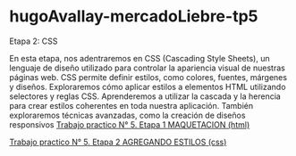 # hugoAvallay-mercadoLiebre-tp5
Etapa 2: CSS

En esta etapa, nos adentraremos en CSS (Cascading Style Sheets), un lenguaje de diseño utilizado para 
controlar la apariencia visual de nuestras páginas web. CSS permite definir estilos, como colores, fuentes, márgenes y diseños.
Exploraremos cómo aplicar estilos a elementos HTML utilizando selectores y reglas CSS. Aprenderemos a utilizar la cascada 
y la herencia para crear estilos coherentes en toda nuestra aplicación. También exploraremos técnicas avanzadas, como la creación 
de diseños responsivos 
[Trabajo practico N° 5. Etapa 1 MAQUETACION (html)](https://github.com/hugoAvallay/hugoAvallay-mercadoLiebre-tp5/tree/estructura)

[Trabajo practico N° 5. Etapa 2 AGREGANDO ESTILOS (css)](https://github.com/hugoAvallay/hugoAvallay-mercadoLiebre-tp5/tree/styles)
